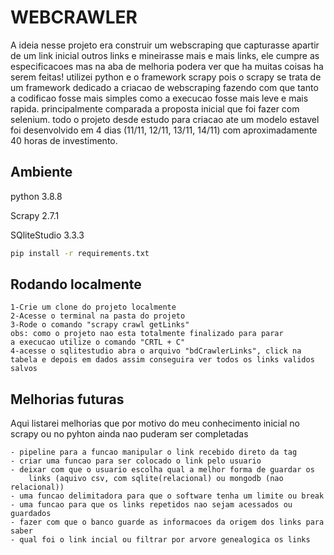 
# WEBCRAWLER

A ideia nesse projeto era construir um webscraping que capturasse apartir de um link inicial outros links e mineirasse
mais e mais links, ele cumpre as especificacoes mas na aba de melhoria podera ver que ha muitas coisas ha serem feitas!
utilizei python e o framework scrapy pois o scrapy se trata de um framework dedicado a criacao de webscraping fazendo
com que tanto a codificao fosse mais simples como a execucao fosse mais leve e mais rapida.
principalmente comparada a proposta inicial que foi fazer com selenium.
todo o projeto desde estudo para criacao ate um modelo estavel foi desenvolvido em 4 dias (11/11, 12/11, 13/11, 14/11) com
aproximadamente 40 horas de investimento.


## Ambiente
python 3.8.8

Scrapy 2.7.1

SQliteStudio  3.3.3
```bash
pip install -r requirements.txt

```
## Rodando localmente
```
1-Crie um clone do projeto localmente
2-Acesse o terminal na pasta do projeto
3-Rode o comando "scrapy crawl getLinks"
obs: como o projeto nao esta totalmente finalizado para parar 
a execucao utilize o comando "CRTL + C"
4-acesse o sqlitestudio abra o arquivo "bdCrawlerLinks", click na
tabela e depois em dados assim conseguira ver todos os links validos salvos
```

## Melhorias futuras

Aqui listarei melhorias que por motivo do meu conhecimento inicial
no scrapy ou no pyhton ainda nao puderam ser completadas
```
- pipeline para a funcao manipular o link recebido direto da tag
- criar uma funcao para ser colocado o link pelo usuario
- deixar com que o usuario escolha qual a melhor forma de guardar os
    links (aquivo csv, com sqlite(relacional) ou mongodb (nao relacional))
- uma funcao delimitadora para que o software tenha um limite ou break
- uma funcao para que os links repetidos nao sejam acessados ou guardados
- fazer com que o banco guarde as informacoes da origem dos links para saber
- qual foi o link incial ou filtrar por arvore genealogica os links
```

